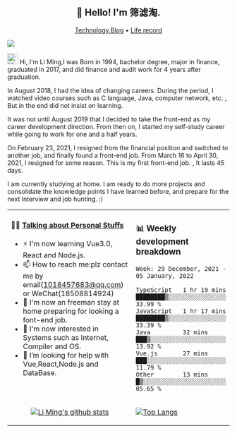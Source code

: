 <h2 align="center">👋 Hello! I'm 筛滤淘.</h2>
<p align="center">
  <a href="https://lm1024.top/">Technology Blog</a> •
  <a href="https://www.jianshu.com/u/6879af8ace24">Life record</a>
</p>

![](https://komarev.com/ghpvc/?username=lm101845&color=brightgreen&label=PROFILE+VIEWS)

<img height="25" src='https://qpluspicture.oss-cn-beijing.aliyuncs.com/6LjjQA/Hi.gif' alt='Hi' width="24"/> Hi, I'm Li Ming,I was Born in 1994, bachelor degree, major in finance, graduated in 2017, and did finance and audit work for 4 years after graduation.

In August 2018, I had the idea of changing careers. During the period, I watched video courses such as C language, Java, computer network, etc. , But in the end did not insist on learning. 

It was not until August 2019 that I decided to take the front-end as my career development direction. From then on, I started my self-study career while going to work for one and a half years.

On February 23, 2021, I resigned from the financial position and switched to another job, and finally found a front-end job. From March 16 to April 30, 2021, I resigned for some reason. This is my first front-end job. , It lasts 45 days.

I am currently studying at home. I am ready to do more projects and consolidate the knowledge points I have learned before, and prepare for the next interview and job hunting. :)


<table align="center">
<tr>
<td valign="top" width="60%">

#### 🏋️‍♀️ <a href="https://github.com/lm101845" target="_blank">Talking about Personal Stuffs</a>

<!-- recent_releases starts -->

- ⚡ I'm now learning Vue3.0, React and Node.js.
- 📫 How to reach me:plz contact me by email(1018457683@qq.com) or WeChat(18508814924)
- 🏫 I'm now an freeman stay at home preparing for looking a font-end job.
- 👯 I'm now interested in Systems such as Internet, Compiler and OS.
- 🤔 I’m looking for help with Vue,React,Node.js and DataBase.
  </td>
  <td>
### 📊 Weekly development breakdown
<!--START_SECTION:waka-->
```text
Week: 29 December, 2021 - 05 January, 2022

TypeScript   1 hr 19 mins    ████████▒░░░░░░░░░░░░░░░░   33.99 % 
JavaScript   1 hr 17 mins    ████████▒░░░░░░░░░░░░░░░░   33.39 % 
Java         32 mins         ███▒░░░░░░░░░░░░░░░░░░░░░   13.92 % 
Vue.js       27 mins         ███░░░░░░░░░░░░░░░░░░░░░░   11.79 % 
Other        13 mins         █▒░░░░░░░░░░░░░░░░░░░░░░░   05.65 % 
```
<!--END_SECTION:waka-->
</td>
</tr>
<tr>
<td>
<p align="center"><a href="https://github.com/lm101845"><img src="https://github-readme-stats.vercel.app/api?username=lm101845&hide_border=true&show_icons=true&theme=buefy" alt="Li Ming's github stats"></a>
</p>
</td>
<td>

<a href="https://github.com/lm101845">
  <img align="center" alt="Top Langs" src="https://github-readme-stats.vercel.app/api/top-langs/?username=lm101845" />
</a>
</td>
</tr>
</table>

